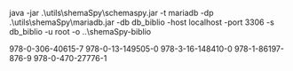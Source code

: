 java -jar  .\utils\shemaSpy\schemaspy.jar -t mariadb -dp .\utils\shemaSpy\mariadb.jar -db db_biblio -host localhost -port 3306 -s db_biblio -u root -o  ..\shemaSpy-biblio



978-0-306-40615-7
978-0-13-149505-0
978-3-16-148410-0
978-1-86197-876-9
978-0-470-27776-1